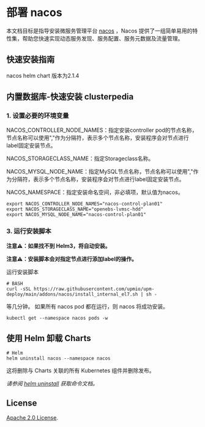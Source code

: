 # 部署 nacos

本文档目标是指导安装微服务管理平台 [nacos](https://github.com/alibaba/nacos) ，Nacos 提供了一组简单易用的特性集，帮助您快速实现动态服务发现、服务配置、服务元数据及流量管理。

## 快速安装指南

nacos helm chart 版本为2.1.4

## 内置数据库-快速安装 clusterpedia

### 1. 设置必要的环境变量

NACOS_CONTROLLER_NODE_NAMES：指定安装controller pod的节点名称，节点名称可以使用","作为分隔符，表示多个节点名称，安装程序会对节点进行label固定安装节点。

NACOS_STORAGECLASS_NAME：指定Storageclass名称。

NACOS_MYSQL_NODE_NAME：指定MySQL节点名称，节点名称可以使用","作为分隔符，表示多个节点名称，安装程序会对节点进行label固定安装节点。

NACOS_NAMESPACE：指定安装命名空间，非必填项，默认值为nacos。

```console
export NACOS_CONTROLLER_NODE_NAMES="nacos-control-plan01"
export NACOS_STORAGECLASS_NAME="openebs-lvmsc-hdd"
export NACOS_MYSQL_NODE_NAME="nacos-control-plan01"
```

### 3. 运行安装脚本

**注意⚠️：如果找不到 Helm3，将自动安装。**

**注意⚠️：安装脚本会对指定节点进行添加label的操作。**

运行安装脚本
```console
# BASH
curl -sSL https://raw.githubusercontent.com/upmio/upm-deploy/main/addons/nacos/install_internal_el7.sh | sh -
```

等几分钟。 如果所有 nacos pod 都在运行，则 nacos 将成功安装。

```console
kubectl get --namespace nacos pods -w
```

## 使用 Helm 卸载 Charts

```console
# Helm
helm uninstall nacos --namespace nacos
```

这将删除与 Charts 关联的所有 Kubernetes 组件并删除发布。

_请参阅 [helm uninstall](https://helm.sh/docs/helm/helm_uninstall/) 获取命令文档。_

## License

<!-- Keep full URL links to repo files because this README syncs from main to gh-pages.  -->
[Apache 2.0 License](https://raw.githubusercontent.com/upmio/upm-deploy/main/LICENSE).
